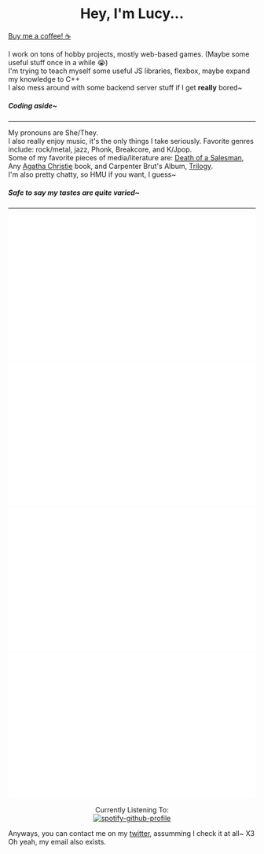 <div align="center">

# Hey, I'm Lucy...

</div>

[Buy me a coffee! ☕](https://www.buymeacoffee.com/lusife)
<br>

I work on tons of hobby projects, mostly web-based games. (Maybe some useful stuff once in a while 😭)<br>
I'm trying to teach myself some useful JS libraries, flexbox, maybe expand my knowledge to C++<br>
I also mess around with some backend server stuff if I get __really__ bored~<br>

##### Coding aside~

---

My pronouns are She/They.<br>
I also really enjoy music, it's the only things I take seriously. Favorite genres include: rock/metal, jazz, Phonk, Breakcore, and K/Jpop.<br>
Some of my favorite pieces of media/literature are: [Death of a Salesman](https://en.wikipedia.org/wiki/Death_of_a_Salesman), Any [Agatha Christie](https://en.wikipedia.org/wiki/Agatha_Christie) book, and Carpenter Brut's Album, [Trilogy](https://open.spotify.com/album/5iPLQmPK5f0r69TPJcfAt2?si=0zdPwieUQMO2TqzYge1wFQ).<br>
I'm also pretty chatty, so HMU if you want, I guess~<br>
##### Safe to say my tastes are quite varied~

---

<div align="center">

![](https://raw.githubusercontent.com/lu-sife/github-stats/master/generated/overview.svg#gh-dark-mode-only)
![](https://raw.githubusercontent.com/lu-sife/github-stats/master/generated/overview.svg#gh-light-mode-only)
![](https://raw.githubusercontent.com/lu-sife/github-stats/master/generated/languages.svg#gh-dark-mode-only)
![](https://raw.githubusercontent.com/lu-sife/github-stats/master/generated/languages.svg#gh-light-mode-only)

Currently Listening To:<br>
[![spotify-github-profile](https://spotify-github-profile.vercel.app/api/view?uid=2lckj8cqkajywo3nqxx6rlbgc&cover_image=true&theme=natemoo-re&show_offline=false&bar_color=53b14f&bar_color_cover=true)](https://spotify-github-profile.vercel.app/api/view?uid=2lckj8cqkajywo3nqxx6rlbgc&redirect=true)

</div>

Anyways, you can contact me on my [twitter](https://twitter.com/Lu_Sife_), assumming I check it at all~ X3
<br>
Oh yeah, my email also exists.<br>
